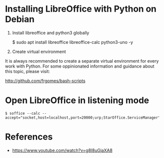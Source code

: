 # Installing LibreOffice with Python on Debian

1. Install libreoffice and python3 globally

    $ sudo apt install libreoffice libreoffice-calc python3-uno -y

2. Create virtual environment

It is always recommended to create a separate virtual environment for every work with Python.
For some oppinionated information and guidance about this topic, please visit:

http://github.com/frgomes/bash-scripts

# Open LibreOffice in listening mode

    $ soffice --calc --accept="socket,host=localhost,port=20000;urp;StarOffice.ServiceManager"

# References

  * https://www.youtube.com/watch?v=g8I8uGjaXA8
